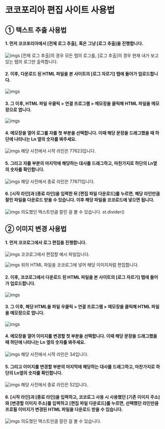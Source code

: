 # 코코포리아 편집 사이트 사용법
## ① 텍스트 추출 사용법
#### 1. 먼저 코코포리아에서 [전체 로그 추출], 혹은 그냥 [로그 추출]을 진행합니다.
![imgs](./imgs/edit_step1.png)
[전체 로그 추출]의 경우 모든 탭의 로그를, [로그 추출]의 경우 현재 내가 보고 있는 탭의 로그만 출력합니다.

#### 2. 이후, 다운로드 된 HTML 파일을 본 사이트의 [로그 자르기] 탭에 들어가 업로드합니다.
![imgs](./imgs/edit_step2.png)

#### 3. 그 이후, HTML 파일 우클릭 > 연결 프로그램 > 메모장을 클릭해 HTML 파일을 메모장으로 엽니다.
![imgs](./imgs/edit_step3.png)

#### 4. 메모장을 열어 로그를 자를 첫 부분을 선택합니다. 이때 해당 문장을 드래그했을 때 하단에 나타나는 Ln 옆의 숫자를 봐주세요.
![imgs](./imgs/edit_step4.png)
해당 사진에서 시작 라인은 77623입니다.

#### 5. 그리고 자를 부분의 마지막에 해당하는 대사를 드래그하고, 마찬가지로 하단의 Ln옆의 숫자를 확인합니다.
![imgs](./imgs/edit_step5.png)
해당 사진에서 종료 라인은 77671입니다.

#### 6. [시작 라인]과 [종료 라인]을 입력한 뒤 [편집 파일 다운로드]를 누르면, 해당 라인만큼 잘린 파일을 다운로드 받을 수 있습니다. 이후 해당 파일을 코코로드에 넣으면 됩니다.
![imgs](./imgs/edit_step6.png)
의도했던 텍스트만큼 잘린 걸 볼 수 있습니다.
st.divider()

## ② 이미지 변경 사용법
#### 1. 먼저 코코로그에서 로그 편집을 진행합니다.
![imgs](./imgs/img_step1.png)
코코로그에서 편집할 예시 파일입니다.
<br>

![imgs](./imgs/img_step2.png)
위의 HTML 파일을 코코로그에 넣어 해당 이미지처럼 편집합니다.

#### 2. 이후, 코코로그에서 다운로드 된 HTML 파일을 본 사이트의 [로그 자르기] 탭에 들어가 업로드합니다.
![imgs](./imgs/img_step3.png)

#### 3. 그 이후, 해당 HTML을 파일 우클릭 > 연결 프로그램 > 메모장을 클릭해 HTML 파일을 메모장으로 엽니다.
![imgs](./imgs/img_step4.png)

#### 4. 메모장을 열어 이미지를 변경할 첫 부분을 선택합니다. 이때 해당 문장을 드래그했을 때 하단에 나타나는 Ln 옆의 숫자를 봐주세요.
![imgs](./imgs/img_step5.png)
해당 사진에서 시작 라인은 34입니다.

#### 5. 그리고 이미지를 변경할 부분의 마지막에 해당하는 대사를 드래그하고, 마찬가지로 하단의 Ln옆의 숫자를 확인합니다.
![imgs](./imgs/img_step6.png)
해당 사진에서 종료 라인은 52입니다.

#### 6. [시작 라인]과 [종료 라인]을 입력하고, 코코로그 사용 시 사용했던 [기존 이미지 주소]와 [변경할 이미지 주소]를 입력하고 [편집 파일 다운로드]를 누르면, 선택했던 라인만큼 프로필 이미지가 변경된 HTML 파일을 다운로드 받을 수 있습니다.
![imgs](./imgs/img_step7.png)
의도했던 텍스트만큼 잘린 걸 볼 수 있습니다.